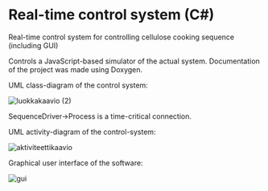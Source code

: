 # Real-time control system (C#)
Real-time control system for controlling cellulose cooking sequence (including GUI)

Controls a JavaScript-based simulator of the actual system. Documentation of the project was made using Doxygen.

UML class-diagram of the control system:

![luokkakaavio (2)](https://user-images.githubusercontent.com/50803295/208089030-15b028f8-e0ba-4222-bcab-6c9c368d483c.png)

SequenceDriver->Process is a time-critical connection.

UML activity-diagram of the control-system:

![aktiviteettikaavio](https://user-images.githubusercontent.com/50803295/208091478-1885079c-ec02-4885-9171-d88b3a936c09.PNG)


Graphical user interface of the software:

![gui](https://user-images.githubusercontent.com/50803295/208089835-cd788b53-1bad-4568-9ae0-b5765eb77b1c.PNG)
